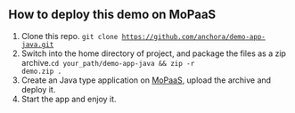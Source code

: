 ## How to deploy this demo on MoPaaS

1. Clone this repo. <code>git clone https://github.com/anchora/demo-app-java.git</code>
2. Switch into the home directory of project, and package the files as a zip archive.<code>cd your_path/demo-app-java && zip -r demo.zip .</code>
3. Create an Java type application on [MoPaaS](http://www.mopaas.com), upload the archive and deploy it.
4. Start the app and enjoy it.




